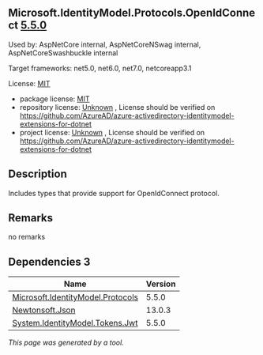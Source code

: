 Microsoft.IdentityModel.Protocols.OpenIdConnect [5.5.0](https://www.nuget.org/packages/Microsoft.IdentityModel.Protocols.OpenIdConnect/5.5.0)
--------------------

Used by: AspNetCore internal, AspNetCoreNSwag internal, AspNetCoreSwashbuckle internal

Target frameworks: net5.0, net6.0, net7.0, netcoreapp3.1

License: [MIT](../../../../licenses/mit) 

- package license: [MIT](https://licenses.nuget.org/MIT) 
- repository license: [Unknown](https://github.com/AzureAD/azure-activedirectory-identitymodel-extensions-for-dotnet) , License should be verified on https://github.com/AzureAD/azure-activedirectory-identitymodel-extensions-for-dotnet
- project license: [Unknown](https://github.com/AzureAD/azure-activedirectory-identitymodel-extensions-for-dotnet) , License should be verified on https://github.com/AzureAD/azure-activedirectory-identitymodel-extensions-for-dotnet

Description
-----------
Includes types that provide support for OpenIdConnect protocol.

Remarks
-----------
no remarks


Dependencies 3
-----------

|Name|Version|
|----------|:----|
|[Microsoft.IdentityModel.Protocols](../../../../packages/nuget.org/microsoft.identitymodel.protocols/5.5.0)|5.5.0|
|[Newtonsoft.Json](../../../../packages/nuget.org/newtonsoft.json/13.0.3)|13.0.3|
|[System.IdentityModel.Tokens.Jwt](../../../../packages/nuget.org/system.identitymodel.tokens.jwt/5.5.0)|5.5.0|

*This page was generated by a tool.*
